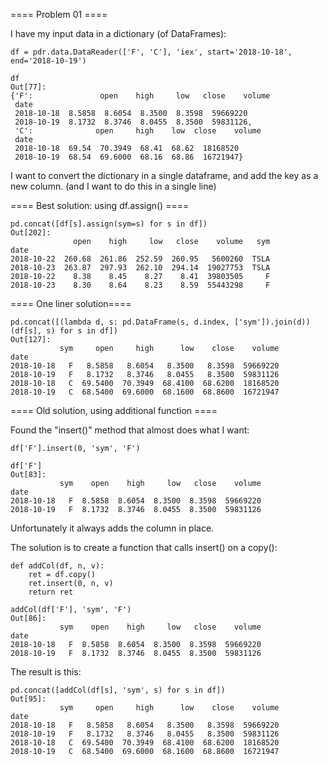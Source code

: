 ==== Problem 01 ====

I have my input data in a dictionary (of DataFrames):
	
	df = pdr.data.DataReader(['F', 'C'], 'iex', start='2018-10-18', end='2018-10-19')
	
	df
	Out[77]: 
	{'F':               open    high     low   close    volume
	 date                                                
	 2018-10-18  8.5858  8.6054  8.3500  8.3598  59669220
	 2018-10-19  8.1732  8.3746  8.0455  8.3500  59831126,
	 'C':              open     high    low  close    volume
	 date                                              
	 2018-10-18  69.54  70.3949  68.41  68.62  18168520
	 2018-10-19  68.54  69.6000  68.16  68.86  16721947}


I want to convert the dictionary in a single dataframe, and add the key as a new column.
(and I want to do this in a single line)


==== Best solution: using df.assign() ====

	pd.concat([df[s].assign(sym=s) for s in df])
	Out[202]: 
				  open    high     low   close    volume   sym
	date                                                      
	2018-10-22  260.68  261.86  252.59  260.95   5600260  TSLA
	2018-10-23  263.87  297.93  262.10  294.14  19027753  TSLA
	2018-10-22    8.38    8.45    8.27    8.41  39803505     F
	2018-10-23    8.30    8.64    8.23    8.59  55443298     F


==== One liner solution====

	pd.concat([(lambda d, s: pd.DataFrame(s, d.index, ['sym']).join(d))(df[s], s) for s in df])
	Out[127]: 
			   sym     open     high      low    close    volume
	date                                                        
	2018-10-18   F   8.5858   8.6054   8.3500   8.3598  59669220
	2018-10-19   F   8.1732   8.3746   8.0455   8.3500  59831126
	2018-10-18   C  69.5400  70.3949  68.4100  68.6200  18168520
	2018-10-19   C  68.5400  69.6000  68.1600  68.8600  16721947


==== Old solution, using additional function ====

Found the "insert()" method that almost does what I want:

	df['F'].insert(0, 'sym', 'F')

	df['F']
	Out[83]: 
			   sym    open    high     low   close    volume
	date                                                    
	2018-10-18   F  8.5858  8.6054  8.3500  8.3598  59669220
	2018-10-19   F  8.1732  8.3746  8.0455  8.3500  59831126

Unfortunately it always adds the column in place.

The solution is to create a function that calls insert() on a copy():

	def addCol(df, n, v):
		ret = df.copy()
		ret.insert(0, n, v)
		return ret

	addCol(df['F'], 'sym', 'F')
	Out[86]: 
			   sym    open    high     low   close    volume
	date                                                    
	2018-10-18   F  8.5858  8.6054  8.3500  8.3598  59669220
	2018-10-19   F  8.1732  8.3746  8.0455  8.3500  59831126

The result is this:

	pd.concat([addCol(df[s], 'sym', s) for s in df])
	Out[95]: 
			   sym     open     high      low    close    volume
	date                                                        
	2018-10-18   F   8.5858   8.6054   8.3500   8.3598  59669220
	2018-10-19   F   8.1732   8.3746   8.0455   8.3500  59831126
	2018-10-18   C  69.5400  70.3949  68.4100  68.6200  18168520
	2018-10-19   C  68.5400  69.6000  68.1600  68.8600  16721947
